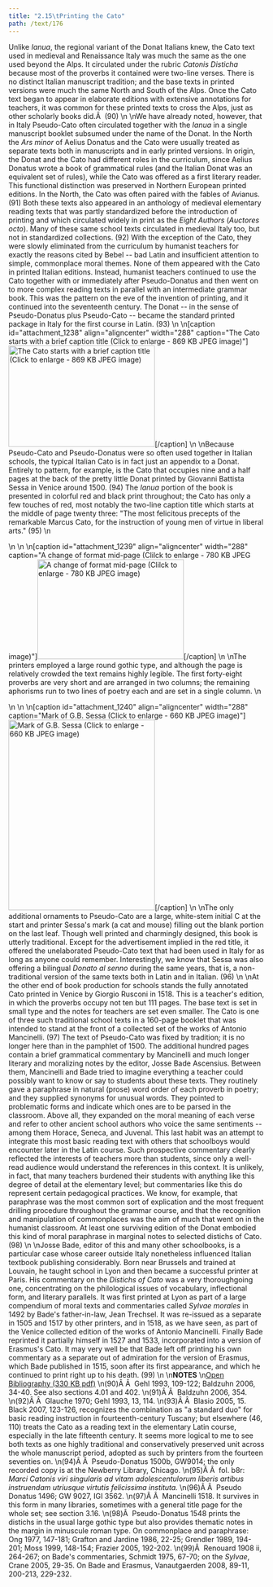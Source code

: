 ```yaml
---
title: "2.15\tPrinting the Cato"
path: /text/176
---
```

Unlike <em>Ianua</em>, the regional variant of the Donat Italians knew, the Cato text used in medieval and Renaissance Italy was much the same as the one used beyond the Alps. It circulated under the rubric <em>Catonis Disticha</em> because most of the proverbs it contained were two-line verses. There is no distinct Italian manuscript tradition; and the base texts in printed versions were much the same North and South of the Alps. Once the Cato text began to appear in elaborate editions with extensive annotations for teachers, it was common for these printed texts to cross the Alps, just as other scholarly books did.Â  (90)\n\nWe have already noted, however, that in Italy Pseudo-Cato often circulated together with the <em>Ianua</em> in a single manuscript booklet subsumed under the name of the Donat. In the North the <em>Ars minor</em> of Aelius Donatus and the Cato were usually treated as separate texts both in manuscripts and in early printed versions. In origin, the Donat and the Cato had different roles in the curriculum, since Aelius Donatus wrote a book of grammatical rules (and the Italian Donat was an equivalent set of rules), while the Cato was offered as a first literary reader. This functional distinction was preserved in Northern European printed editions. In the North, the Cato was often paired with the fables of Avianus. (91) Both these texts also appeared in an anthology of medieval elementary reading texts that was partly standardized before the introduction of printing and which circulated widely in print as the <em>Eight Authors</em> (<em>Auctores octo</em>). Many of these same school texts circulated in medieval Italy too, but not in standardized collections. (92) With the exception of the Cato, they were slowly eliminated from the curriculum by humanist teachers for exactly the reasons cited by Bebel -- bad Latin and insufficient attention to simple, commonplace moral themes. None of them appeared with the Cato in printed Italian editions. Instead, humanist teachers continued to use the Cato together with or immediately after Pseudo-Donatus and then went on to more complex reading texts in parallel with an intermediate grammar book. This was the pattern on the eve of the invention of printing, and it continued into the seventeenth century. The Donat -- in the sense of Pseudo-Donatus plus Pseudo-Cato -- became the standard printed package in Italy for the first course in Latin. (93)\n\n[caption id="attachment_1238" align="aligncenter" width="288" caption="The Cato starts with a brief caption title (Click to enlarge - 869 KB JPEG image)"]<a href="http://www.humanismforsale.org/text/images_full/2.00_Chapter_Two/HFS_057.04.jpg" rel="pop-up"><img class="size-full wp-image-1238 " title="HFS_057.04-thumb" src="http://www.humanismforsale.org/text/wp-content/uploads/2008/09/HFS_057.04-thumb.jpg" alt="The Cato starts with a brief caption title (Click to enlarge - 869 KB JPEG image)" width="288" height="199" /></a>[/caption]\n\nBecause Pseudo-Cato and Pseudo-Donatus were so often used together in Italian schools, the typical Italian Cato is in fact just an appendix to a Donat. Entirely to pattern, for example, is the Cato that occupies nine and a half pages at the back of the pretty little Donat printed by Giovanni Battista Sessa in Venice around 1500. (94) The <em>Ianua</em> portion of the book is presented in colorful red and black print throughout; the Cato has only a few touches of red, most notably the two-line caption title which starts at the middle of page twenty three: "The most felicitous precepts of the remarkable Marcus Cato, for the instruction of young men of virtue in liberal arts." (95)\n<p style="text-align: center;"></p>\n\n\n[caption id="attachment_1239" align="aligncenter" width="288" caption="A change of format mid-page (Clilck to enlarge - 780 KB JPEG image)"]<a href="http://www.humanismforsale.org/text/images_full/2.00_Chapter_Two/HFS_057.05.jpg" rel="pop-up"><img class="size-full wp-image-1239 " title="HFS_057.05-thumb" src="http://www.humanismforsale.org/text/wp-content/uploads/2008/09/HFS_057.05-thumb.jpg" alt="A change of format mid-page (Clilck to enlarge - 780 KB JPEG image)" width="288" height="196" /></a>[/caption]\n\nThe printers employed a large round gothic type, and although the page is relatively crowded the text remains highly legible. The first forty-eight proverbs are very short and are arranged in two columns; the remaining aphorisms run to two lines of poetry each and are set in a single column.\n<p style="text-align: center;"></p>\n\n\n[caption id="attachment_1240" align="aligncenter" width="288" caption="Mark of G.B. Sessa (Click to enlarge - 660 KB JPEG image)"]<a href="http://www.humanismforsale.org/text/images_full/2.00_Chapter_Two/HFS_057.06.jpg" rel="pop-up"><img class="size-full wp-image-1240 " title="HFS_057.06-thumb" src="http://www.humanismforsale.org/text/wp-content/uploads/2008/09/HFS_057.06-thumb.jpg" alt="Mark of G.B. Sessa (Click to enlarge - 660 KB JPEG image)" width="288" height="374" /></a>[/caption]\n\nThe only additional ornaments to Pseudo-Cato are a large, white-stem initial C at the start and printer Sessa's mark (a cat and mouse) filling out the blank portion on the last leaf. Though well printed and charmingly designed, this book is utterly traditional. Except for the advertisement implied in the red title, it offered the unelaborated Pseudo-Cato text that had been used in Italy for as long as anyone could remember. Interestingly, we know that Sessa was also offering a bilingual <em>Donato al senno</em> during the same years, that is, a non-traditional version of the same texts both in Latin and in Italian. (96)\n\nAt the other end of book production for schools stands the fully annotated Cato printed in Venice by Giorgio Rusconi in 1518. This is a teacher's edition, in which the proverbs occupy not ten but 111 pages. The base text is set in small type and the notes for teachers are set even smaller. The Cato is one of three such traditional school texts in a 160-page booklet that was intended to stand at the front of a collected set of the works of Antonio Mancinelli. (97) The text of Pseudo-Cato was fixed by tradition; it is no longer here than in the pamphlet of 1500. The additional hundred pages contain a brief grammatical commentary by Mancinelli and much longer literary and moralizing notes by the editor, Josse Bade Ascensius. Between them, Mancinelli and Bade tried to imagine everything a teacher could possibly want to know or say to students about these texts. They routinely gave a paraphrase in natural (prose) word order of each proverb in poetry; and they supplied synonyms for unusual words. They pointed to problematic forms and indicate which ones are to be parsed in the classroom. Above all, they expanded on the moral meaning of each verse and refer to other ancient school authors who voice the same sentiments -- among them Horace, Seneca, and Juvenal. This last habit was an attempt to integrate this most basic reading text with others that schoolboys would encounter later in the Latin course. Such prospective commentary clearly reflected the interests of teachers more than students, since only a well-read audience would understand the references in this context. It is unlikely, in fact, that many teachers burdened their students with anything like this degree of detail at the elementary level; but commentaries like this do represent certain pedagogical practices. We know, for example, that paraphrase was the most common sort of explication and the most frequent drilling procedure throughout the grammar course, and that the recognition and manipulation of commonplaces was the aim of much that went on in the humanist classroom. At least one surviving edition of the Donat embodied this kind of moral paraphrase in marginal notes to selected distichs of Cato. (98)\n\nJosse Bade, editor of this and many other schoolbooks, is a particular case whose career outside Italy nonetheless influenced Italian textbook publishing considerably. Born near Brussels and trained at Louvain, he taught school in Lyon and then became a successful printer at Paris. His commentary on the <em>Distichs of Cato</em> was a very thoroughgoing one, concentrating on the philological issues of vocabulary, inflectional form, and literary parallels. It was first printed at Lyon as part of a large compendium of moral texts and commentaries called <em>Sylvae morales</em> in 1492 by Bade's father-in-law, Jean Trechsel. It was re-issued as a separate in 1505 and 1517 by other printers, and in 1518, as we have seen, as part of the Venice collected edition of the works of Antonio Mancinelli. Finally Bade reprinted it partially himself in 1527 and 1533, incorporated into a version of Erasmus's Cato. It may very well be that Bade left off printing his own commentary as a separate out of admiration for the version of Erasmus, which Bade published in 1515, soon after its first appearance, and which he continued to print right up to his death. (99)\n\n<strong>NOTES</strong>\n<a href="http://www.humanismforsale.org/bibliography.pdf" target="new">Open Bibliography (330 KB pdf)</a>\n(90)Â Â  Gehl 1993, 109-122; Baldzuhn 2006, 34-40. See also sections 4.01 and 402.\n(91)Â Â  Baldzuhn 2006, 354.\n(92)Â Â  Glauche 1970; Gehl 1993, 13, 114.\n(93)Â Â  Blasio 2005, 15. Black 2007, 123-126, recognizes the combination as "a standard duo" for basic reading instruction in fourteenth-century Tuscany; but elsewhere (46, 110) treats the Cato as a reading text in the elementary Latin course, especially in the late fifteenth century. It seems more logical to me to see both texts as one highly traditional and conservatively preserved unit across the whole manuscript period, adopted as such by printers from the fourteen seventies on.\n(94)Â Â  Pseudo-Donatus 1500b, GW9014; the only recorded copy is at the Newberry Library, Chicago.\n(95)Â Â  fol. b8r: <em>Marci Catonis viri singularis ad vitam adolescentulorum liberis artibus instruendam utriusque virtutis felicissima instituta.</em>\n(96)Â Â  Pseudo Donatus 1496; GW 9027, IGI 3562.\n(97)Â Â  Mancinelli 1518. It survives in this form in many libraries, sometimes with a general title page for the whole set; see section 3.16.\n(98)Â  Pseudo-Donatus 1548 prints the distichs in the usual large gothic type but also provides thematic notes in the margin in minuscule roman type. On commonplace and paraphrase: Ong 1977, 147-181; Grafton and Jardine 1986, 22-25; Grendler 1989, 194-201; Moss 1999, 148-154; Frazier 2005, 192-202.\n(99)Â  Renouard 1908 ii, 264-267; on Bade's commentaries, Schmidt 1975, 67-70; on the <em>Sylvae</em>, Crane 2005, 29-35. On Bade and Erasmus, Vanautgaerden 2008, 89-11, 200-213, 229-232.
